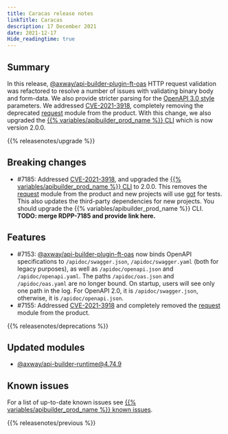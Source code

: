 ```yaml
---
title: Caracas release notes
linkTitle: Caracas
description: 17 December 2021
date: 2021-12-17
Hide_readingtime: true
---
```

## Summary

In this release, [@axway/api-builder-plugin-ft-oas](https://www.npmjs.com/package/@axway/api-builder-plugin-ft-oas) HTTP request validation was refactored to resolve a number of issues with validating binary body and form-data. We also provide stricter parsing for the [OpenAPI 3.0 style](https://github.com/OAI/OpenAPI-Specification/blob/main/versions/3.0.0.md#style-values) parameters. We addressed [CVE-2021-3918](https://nvd.nist.gov/vuln/detail/CVE-2021-3918), completely removing the deprecated [request](https://www.npmjs.com/package/request) module from the product. With this change, we also upgraded the [{{% variables/apibuilder_prod_name %}} CLI](https://www.npmjs.com/package/@axway/amplify-api-builder-cli) which is now version 2.0.0.

{{% releasenotes/upgrade %}}

## Breaking changes
* #7185: Addressed [CVE-2021-3918](https://nvd.nist.gov/vuln/detail/CVE-2021-3918), and upgraded the [{{% variables/apibuilder_prod_name %}} CLI](https://www.npmjs.com/package/@axway/amplify-api-builder-cli) to 2.0.0. This removes the [request](https://www.npmjs.com/package/request) module from the product and new projects will use [got](https://www.npmjs.com/package/got) for tests. This also updates the third-party dependencies for new projects. You should upgrade the {{% variables/apibuilder_prod_name %}} CLI. **TODO: merge RDPP-7185 and provide link here.**

## Features

* #7153: [@axway/api-builder-plugin-ft-oas](https://www.npmjs.com/package/@axway/api-builder-plugin-ft-oas) now binds OpenAPI specifications to `/apidoc/swagger.json`, `/apidoc/swagger.yaml` (both for legacy purposes), as well as `/apidoc/openapi.json` and `/apidoc/openapi.yaml`. The paths `/apidoc/oas.json` and `/apidoc/oas.yaml` are no longer bound. On startup, users will see only one path in the log. For OpenAPI 2.0, it is `/apidoc/swagger.json`, otherwise, it is `/apidoc/openapi.json`.
* #7155: Addressed [CVE-2021-3918](https://nvd.nist.gov/vuln/detail/CVE-2021-3918) and completely removed the [request](https://www.npmjs.com/package/request) module from the product.

<!-- ## Fixes -->

{{% releasenotes/deprecations %}}

<!-- Regenerate modules/plugins with api-builder-tools script -->
## Updated modules

* [@axway/api-builder-runtime@4.74.9](https://www.npmjs.com/package/@axway/api-builder-runtime/v/4.74.9)

<!-- ## Updated plugins -->

## Known issues

For a list of up-to-date known issues see [{{% variables/apibuilder_prod_name %}} known issues](/docs/known_issues/).

{{% releasenotes/previous %}}
